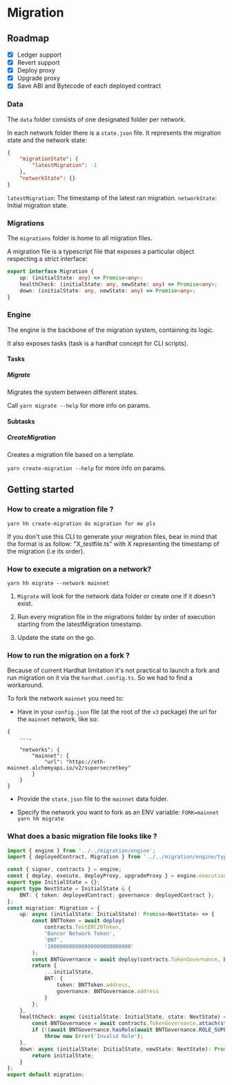 # Migration

## Roadmap

-   [x] Ledger support
-   [x] Revert support
-   [x] Deploy proxy
-   [x] Upgrade proxy
-   [x] Save ABI and Bytecode of each deployed contract

### Data

The `data` folder consists of one designated folder per network.

In each network folder there is a `state.json` file. It represents the migration state and the network state:

```json
{
    "migrationState": {
        "latestMigration": -1
    },
    "networkState": {}
}
```

`latestMigration`: The timestamp of the latest ran migration.
`networkState`: Initial migration state.

### Migrations

The `migrations` folder is home to all migration files.

A migration file is a typescript file that exposes a particular object respecting a strict interface:

```ts
export interface Migration {
    up: (initialState: any) => Promise<any>;
    healthCheck: (initialState: any, newState: any) => Promise<any>;
    down: (initialState: any, newState: any) => Promise<any>;
}
```

### Engine

The engine is the backbone of the migration system, containing its logic.

It also exposes tasks (task is a hardhat concept for CLI scripts).

#### Tasks

##### Migrate

Migrates the system between different states.

Call `yarn migrate --help` for more info on params.

#### Subtasks

##### CreateMigration

Creates a migration file based on a template.

`yarn create-migration --help` for more info on params.

## Getting started

### How to create a migration file ?

```
yarn hh create-migration do migration for me pls
```

If you don't use this CLI to generate your migration files, bear in mind that the format is as follow: "X_testfile.ts" with X representing the timestamp of the migration (i.e its order).

### How to execute a migration on a network?

```
yarn hh migrate --network mainnet
```

1. `Migrate` will look for the network data folder or create one if it doesn't exist.

2. Run every migration file in the migrations folder by order of execution starting from the latestMigration timestamp.

3. Update the state on the go.

### How to run the migration on a fork ?

Because of current Hardhat limitation it's not practical to launch a fork and run migration on it via the `hardhat.config.ts`. So we had to find a workaround.

To fork the network `mainnet` you need to:

-   Have in your `config.json` file (at the root of the `v3` package) the url for the `mainnet` network, like so:

```
{
    ...,

    "networks": {
        "mainnet": {
            "url": "https://eth-mainnet.alchemyapi.io/v2/supersecretkey"
        }
    }
}
```

-   Provide the `state.json` file to the `mainnet` data folder.

-   Specify the network you want to fork as an ENV variable: `FORK=mainnet yarn hh migrate`

### What does a basic migration file looks like ?

```ts
import { engine } from '../../migration/engine';
import { deployedContract, Migration } from '../../migration/engine/types';

const { signer, contracts } = engine;
const { deploy, execute, deployProxy, upgradeProxy } = engine.executionFunctions;
export type InitialState = {};
export type NextState = InitialState & {
    BNT: { token: deployedContract; governance: deployedContract };
};
const migration: Migration = {
    up: async (initialState: InitialState): Promise<NextState> => {
        const BNTToken = await deploy(
            contracts.TestERC20Token,
            'Bancor Network Token',
            'BNT',
            '100000000000000000000000000'
        );
        const BNTGovernance = await deploy(contracts.TokenGovernance, BNTToken.address);
        return {
            ...initialState,
            BNT: {
                token: BNTToken.address,
                governance: BNTGovernance.address
            }
        };
    },
    healthCheck: async (initialState: InitialState, state: NextState) => {
        const BNTGovernance = await contracts.TokenGovernance.attach(state.BNT.governance);
        if (!(await BNTGovernance.hasRole(await BNTGovernance.ROLE_SUPERVISOR(), await signer.getAddress())))
            throw new Error('Invalid Role');
    },
    down: async (initialState: InitialState, newState: NextState): Promise<InitialState> => {
        return initialState;
    }
};
export default migration;
```
